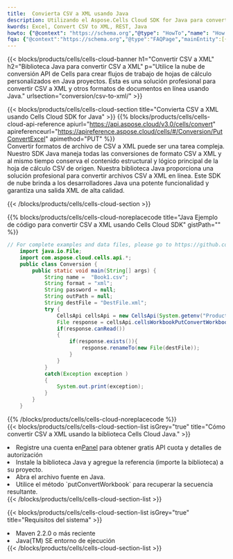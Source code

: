 ```yaml
---
title:  Convierta CSV a XML usando Java
description: Utilizando el Aspose.Cells Cloud SDK for Java para convertir un archivo de formato CSV a un archivo de formato XML.
kwords: Excel, Convert CSV to XML, REST, Java
howto: {"@context": "https://schema.org","@type": "HowTo","name": "How to convert CSV to XML using the Cells Cloud Java library.","description": "How to convert CSV to XML using the Cells Cloud Java library.","image": {"@type": "ImageObject"},"url": "/java/conversion/csv-to-xml/","step": [{ "@type": "HowToStep","name": "How to convert CSV to XML using the Cells Cloud Java library. step 1", "image": {"@type": "ImageObject",},"url": "/java/conversion/csv-to-xml/","text": "Register an account at <a href='https://dashboard.aspose.cloud/'>Dashboard</a> to get free API quota & authorization details",},{ "@type": "HowToStep","name": "How to convert CSV to XML using the Cells Cloud Java library. step 1", "image": {"@type": "ImageObject",},"url": "/java/conversion/csv-to-xml/","text": "Install Java library and add the reference (import the library) to your project.",},{ "@type": "HowToStep","name": "How to convert CSV to XML using the Cells Cloud Java library. step 1", "image": {"@type": "ImageObject",},"url": "/java/conversion/csv-to-xml/","text": "Open the source file in Java.",},{ "@type": "HowToStep","name": "How to convert CSV to XML using the Cells Cloud Java library. step 1", "image": {"@type": "ImageObject",},"url": "/java/conversion/csv-to-xml/","text": "Use the `putConvertWorkbook` method to retrieve the resulting stream.",}, ],"supply": {"@type": "HowToSupply","name": "document"},"tool": [{"@type": "HowToTool","name": "IntelliJ IDEA, Visual Studio Code, Eclipse"},{"@type": "HowToTool","name": "Aspose Cells"}],"totalTime": "PT6M"}
fqa: {"@context":"https://schema.org","@type":"FAQPage","mainEntity":[{"@type":"Question","name":"Why convert file formats in C# using REST API?","acceptedAnswer":{"@type":"Answer","text":"Documents are encoded in many ways, and some files may be incompatible with the software you use. To open and read such files, just convert them to appropriate file formats.<br/><ol><li>Install .NET SDK and add the reference (import the library) to your project.</li><li>Open the source file in C# using REST API.</li><li>Call the PutConvertWorkbookRequest() method, passing an output filename with required extension.</li><li>Get the result of conversion as a separate file.</li></ol>"}},{"@type":"Question","name":"What file formats can I convert with your C# library?","acceptedAnswer":{"@type":"Answer","text":"We support a variety of file formats for conversion using .NET library, including XLSX, Excel, xls , PDF, CSV, HTML, Markdown, XML, PNG, JPG, TIFF, Json, TXT and many more."}},{"@type":"Question","name":"What is the maximum allowed file size for conversion using this .NET library?","acceptedAnswer":{"@type":"Answer","text":"There are no file size limits for format conversions using .NET library."}}]}
---
```

{{< blocks/products/cells/cells-cloud-banner h1="Convertir CSV a XML" h2="Biblioteca Java para convertir CSV a XML" p="Utilice la nube de conversión API de Cells para crear flujos de trabajo de hojas de cálculo personalizados en Java proyectos. Esta es una solución profesional para convertir CSV a XML y otros formatos de documentos en línea usando Java." urlsection="conversion/csv-to-xml/" >}}

{{< blocks/products/cells/cells-cloud-section title="Convierta CSV a XML usando Cells Cloud SDK for Java" >}}
{{% blocks/products/cells/cells-cloud-api-reference apiurl="https://api.aspose.cloud/v3.0/cells/convert" apireferenceurl="https://apireference.aspose.cloud/cells/#/Conversion/PutConvertExcel" apimethod="PUT" %}}
<br/>
Convertir formatos de archivo de CSV a XML puede ser una tarea compleja. Nuestro SDK Java maneja todas las conversiones de formato CSV a XML y al mismo tiempo conserva el contenido estructural y lógico principal de la hoja de cálculo CSV de origen. Nuestra biblioteca Java proporciona una solución profesional para convertir archivos CSV a XML en línea. Este SDK de nube brinda a los desarrolladores Java una potente funcionalidad y garantiza una salida XML de alta calidad.

{{< /blocks/products/cells/cells-cloud-section >}}

{{% blocks/products/cells/cells-cloud-noreplacecode title="Java Ejemplo de código para convertir CSV a XML usando Cells Cloud SDK" gistPath="" %}}
 
```java
// For complete examples and data files, please go to https://github.com/aspose-cells-cloud/aspose-cells-cloud-java/
    import java.io.File;
    import com.aspose.cloud.cells.api.*;
    public class Conversion {
        public static void main(String[] args) {
            String name =  "Book1.csv";
            String format = "xml";
            String password = null;
            String outPath = null;
            String destFile = "DestFile.xml";
            try {
                CellsApi cellsApi = new CellsApi(System.getenv("ProductClientId"), System.getenv("ProductClientSecret"));
                File response = cellsApi.cellsWorkbookPutConvertWorkbook(new File(name), format, password, outPath, null,null);            
                if(response.canRead())
                {
                    if(response.exists()){
                        response.renameTo(new File(destFile));
                    }                
                }
            }
            catch(Exception exception )
            {
                System.out.print(exception);
            }
        }
    }
```
 
{{% /blocks/products/cells/cells-cloud-noreplacecode %}}
<br/>
{{< blocks/products/cells/cells-cloud-section-list isGrey="true" title="Cómo convertir CSV a XML usando la biblioteca Cells Cloud Java." >}}
<li> Registre una cuenta en<a href="https://dashboard.aspose.cloud/">Panel</a> para obtener gratis API cuota y detalles de autorización</li>
<li>Instale la biblioteca Java y agregue la referencia (importe la biblioteca) a su proyecto.</li>
<li>Abra el archivo fuente en Java.</li>
<li>Utilice el método `putConvertWorkbook` para recuperar la secuencia resultante.</li>
{{< /blocks/products/cells/cells-cloud-section-list >}}

{{< blocks/products/cells/cells-cloud-section-list isGrey="true" title="Requisitos del sistema" >}}
<li>Maven 2.2.0 o más reciente</li>
<li>Java(TM) SE entorno de ejecución</li>
{{< /blocks/products/cells/cells-cloud-section-list >}}
